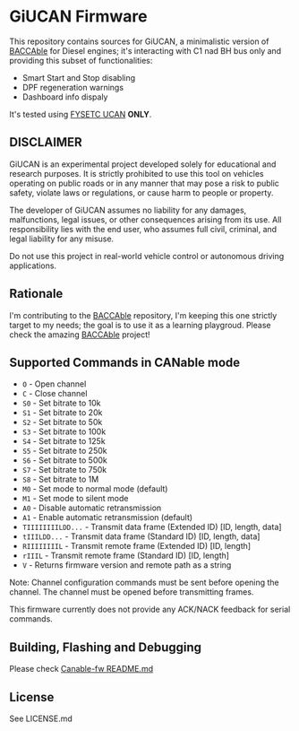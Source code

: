 # GiUCAN Firmware

This repository contains sources for GiUCAN, a minimalistic version of [BACCAble](https://github.com/gaucho1978/BACCAble) for Diesel engines; it's interacting with C1 nad BH bus only and providing this subset of functionalities:

- Smart Start and Stop disabling
- DPF regeneration warnings
- Dashboard info dispaly

It's tested using [FYSETC UCAN](https://github.com/FYSETC/UCAN) **ONLY**.

## DISCLAIMER

GiUCAN is an experimental project developed solely for educational and research purposes. It is strictly prohibited to use this tool on vehicles operating on public roads or in any manner that may pose a risk to public safety, violate laws or regulations, or cause harm to people or property.

The developer of GiUCAN assumes no liability for any damages, malfunctions, legal issues, or other consequences arising from its use. All responsibility lies with the end user, who assumes full civil, criminal, and legal liability for any misuse.

Do not use this project in real-world vehicle control or autonomous driving applications.

## Rationale

I'm contributing to the [BACCAble](https://github.com/gaucho1978/BACCAble) repository, I'm keeping this one strictly target to my needs; the goal is to use it as a learning playgroud.
Please check the amazing [BACCAble](https://github.com/gaucho1978/BACCAble) project!

## Supported Commands in CANable mode

- `O` - Open channel 
- `C` - Close channel 
- `S0` - Set bitrate to 10k
- `S1` - Set bitrate to 20k
- `S2` - Set bitrate to 50k
- `S3` - Set bitrate to 100k
- `S4` - Set bitrate to 125k
- `S5` - Set bitrate to 250k
- `S6` - Set bitrate to 500k
- `S7` - Set bitrate to 750k
- `S8` - Set bitrate to 1M
- `M0` - Set mode to normal mode (default)
- `M1` - Set mode to silent mode
- `A0` - Disable automatic retransmission 
- `A1` - Enable automatic retransmission (default)
- `TIIIIIIIILDD...` - Transmit data frame (Extended ID) [ID, length, data]
- `tIIILDD...` - Transmit data frame (Standard ID) [ID, length, data]
- `RIIIIIIIIL` - Transmit remote frame (Extended ID) [ID, length]
- `rIIIL` - Transmit remote frame (Standard ID) [ID, length]
- `V` - Returns firmware version and remote path as a string

Note: Channel configuration commands must be sent before opening the channel. The channel must be opened before transmitting frames.

This firmware currently does not provide any ACK/NACK feedback for serial commands.

## Building, Flashing  and Debugging

Please check [Canable-fw README.md](https://github.com/normaldotcom/canable-fw/blob/master/README.md)

## License

See LICENSE.md
